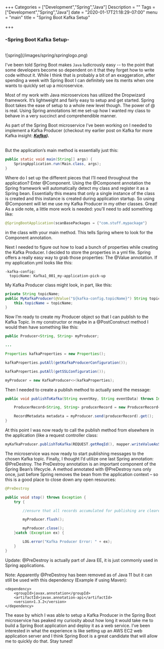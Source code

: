+++
Categories = ["Development","Spring","Java"]
Description = ""
Tags = ["Development","Spring","Java"]
date = "2020-01-17T21:18:29-07:00"
menu = "main"
title = "Spring Boot Kafka Setup"

+++

### -Spring Boot Kafka Setup-

<br>
![spring](/images/spring/springlogo.png)
<br>

 I've been told Spring Boot makes `Java` ludicrously easy -- to the point that some developers become so dependent on it that they forget how to write code without it. While I think that is probably a bit of an exaggeration, after spending a week with Spring Boot I can definitely see its merits when one wants to quickly set up a microservice.
<br>
 
Most of my work with Java microservices has utilized the Dropwizard framework. It’s lightweight and fairly easy to setup and get started. Spring Boot takes the ease of setup to a whole new level though. The power of @ is real. Using Spring annotations let me set-up how I wanted my class to behave in a very succinct and comprehendible manner.
<br>
 
As part of the Spring Boot microservice I’ve been working on I needed to implement a Kafka Producer (checkout my earlier post on Kafka for more Kafka insight: _**[Kafka](http://hanshovanitz.com/post/kafka/)).**_  
<br>

But the application’s main method is essentially just this:
<br>
 
```java
public static void main(String[] args) {
    SpringApplication.run(Main.class, args);
}
```
 
Where do I set up the different pieces that I’ll need throughout the application? Enter @Component. Using the @Component annotation the Spring framework will automatically detect my class and register it as a Spring bean. Essentially this means that only a single instance of the class is created and this instance is created during application startup. So using @Component will let me use my Kafka Producer in my other classes. Great! As a side note, a little more work is needed: you’ll need to add something like:

 ```java
@SpringBootApplication(scanBasePackages = {"com.stuff.mypackage"}
```
in the class with your main method. This tells Spring where to look for the Component annotation. 
<br>
 
Next I needed to figure out how to load a bunch of properties while creating the Kafka Producer. I decided to store the properties in a yml file. Spring offers a really easy way to grab those properties: The @Value annotation. If my application.yml looks like this:

```
-kafka-config:
  topicName: Kafka1_001_my-application-pick-up
```

My Kafka Producer class might look, in part, like this:
<br>
 
```java
private String topicName;
public MyKafkaProducer(@Value("${kafka-config.topicName}") String topicName) {
    this.topicName = topicName;
}
```

Now I’m ready to create my Producer object so that I can publish to the Kafka Topic.
In my constructor or maybe in a @PostConstruct method I would then have something like this:
<br>

```java
public Producer<String, String> myProducer;

...

Properties kafkaProperties = new Properties();

kafkaProperties.putAll(getKafkaProducerConfiguration());

kafkaProperties.putAll(getSSLConfiguration());

myProducer = new KafkaProducer<>(kafkaProperties);
```
 
Then I needed to create a publish method to actually send the message:
<br>
 
```java
public void publishToKafka(String eventKey, String eventData) throws InterruptedException, ExecutionException {

    ProducerRecord<String, String> producerRecord = new ProducerRecord<>(topicName, eventKey, eventData);

    RecordMetadata metadata = myProducer.send(producerRecord).get();
}
```

At this point I was now ready to call the publish method from elsewhere in the application (like a request controller class:
<br>

```java
myKafkaProducer.publishToKafka(REQUEST.getReqId(), mapper.writeValueAsString(MY_REQUEST));
```
 
The microservice was now ready to start publishing messages to the chosen Kafka topic. 
Finally, I thought I’d utilize one last Spring annotation: @PreDestroy. 
The PreDestroy annotation is an important component of the Spring Bean’s lifecycle. A method annotated with @PreDestroy runs only once, just before Spring removes the bean from the application context – so this is a good place to close down any open resources:
<br>

```java
@PreDestroy

public void stop() throws Exception {
    try {

        //ensure that all records accumulated for publishing are cleared before closing the connection

        myProducer.flush();

        myProducer.close();
    }catch (Exception ex) {

        LOG.error("Kafka Producer Error: " + ex);
    }
}
```

Update: @PreDestroy is actually part of Java EE, it is just commonly used in Spring applications. 
<br>
 
Note: Apparently @PreDestroy has been removed as of Java 11 but it can still be used with this dependency (Example if using Maven): 
```
<dependency>
    <groupId>javax.annotation</groupId>
    <artifactId>javax.annotation-api</artifactId>
    <version>1.3.2</version>
</dependency>
```

The ease by which I was able to setup a Kafka Producer in the Spring Boot microservice has peaked my curiosity about how long it would take me to build a Spring Boot application and deploy it as a web service. I’ve been interested in what the experience is like setting up an AWS EC2 web application server and I think Spring Boot is a great candidate that will allow me to quickly do that. Stay tuned!